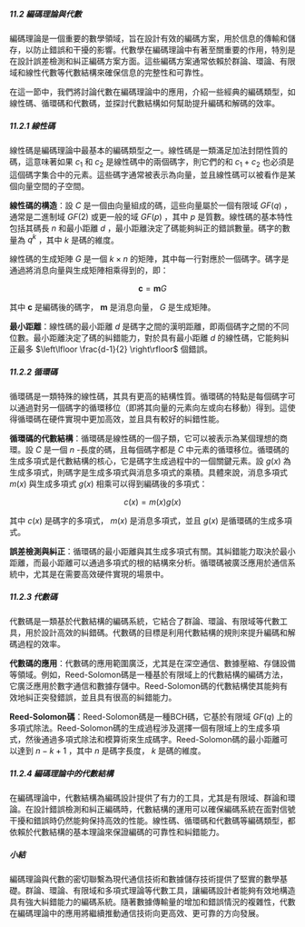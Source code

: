##### 11.2 編碼理論與代數

編碼理論是一個重要的數學領域，旨在設計有效的編碼方案，用於信息的傳輸和儲存，以防止錯誤和干擾的影響。代數學在編碼理論中有著至關重要的作用，特別是在設計誤差檢測和糾正編碼方案方面。這些編碼方案通常依賴於群論、環論、有限域和線性代數等代數結構來確保信息的完整性和可靠性。

在這一節中，我們將討論代數在編碼理論中的應用，介紹一些經典的編碼類型，如線性碼、循環碼和代數碼，並探討代數結構如何幫助提升編碼和解碼的效率。

##### 11.2.1 線性碼

線性碼是編碼理論中最基本的編碼類型之一。線性碼是一類滿足加法封閉性質的碼，這意味著如果  $`c_1`$  和  $`c_2`$  是線性碼中的兩個碼字，則它們的和  $`c_1 + c_2`$  也必須是這個碼字集合中的元素。這些碼字通常被表示為向量，並且線性碼可以被看作是某個向量空間的子空間。

**線性碼的構造**：設  $`C`$  是一個由向量組成的碼，這些向量屬於一個有限域  $`GF(q)`$ ，通常是二進制域  $`GF(2)`$  或更一般的域  $`GF(p)`$ ，其中  $`p`$  是質數。線性碼的基本特性包括其碼長  $`n`$  和最小距離  $`d`$ ，最小距離決定了碼能夠糾正的錯誤數量。碼字的數量為  $`q^k`$ ，其中  $`k`$  是碼的維度。

線性碼的生成矩陣  $`G`$  是一個  $`k \times n`$  的矩陣，其中每一行對應於一個碼字。碼字是通過將消息向量與生成矩陣相乘得到的，即：


```math
\mathbf{c} = \mathbf{m} G
```


其中  $`\mathbf{c}`$  是編碼後的碼字， $`\mathbf{m}`$  是消息向量， $`G`$  是生成矩陣。

**最小距離**：線性碼的最小距離  $`d`$  是碼字之間的漢明距離，即兩個碼字之間的不同位數。最小距離決定了碼的糾錯能力，對於具有最小距離  $`d`$  的線性碼，它能夠糾正最多  $`\left\lfloor \frac{d-1}{2} \right\rfloor`$  個錯誤。

##### 11.2.2 循環碼

循環碼是一類特殊的線性碼，其具有更高的結構性質。循環碼的特點是每個碼字可以通過對另一個碼字的循環移位（即將其向量的元素向左或向右移動）得到。這使得循環碼在硬件實現中更加高效，並且具有較好的糾錯性能。

**循環碼的代數結構**：循環碼是線性碼的一個子類，它可以被表示為某個理想的商環。設  $`C`$  是一個  $`n`$ -長度的碼，且每個碼字都是  $`C`$  中元素的循環移位。循環碼的生成多項式是代數結構的核心，它是碼字生成過程中的一個關鍵元素。設  $`g(x)`$  為生成多項式，則碼字是生成多項式與消息多項式的乘積。具體來說，消息多項式  $`m(x)`$  與生成多項式  $`g(x)`$  相乘可以得到編碼後的多項式：


```math
c(x) = m(x) g(x)
```


其中  $`c(x)`$  是碼字的多項式， $`m(x)`$  是消息多項式，並且  $`g(x)`$  是循環碼的生成多項式。

**誤差檢測與糾正**：循環碼的最小距離與其生成多項式有關。其糾錯能力取決於最小距離，而最小距離可以通過多項式的根的結構來分析。循環碼被廣泛應用於通信系統中，尤其是在需要高效硬件實現的場景中。

##### 11.2.3 代數碼

代數碼是一類基於代數結構的編碼系統，它結合了群論、環論、有限域等代數工具，用於設計高效的糾錯碼。代數碼的目標是利用代數結構的規則來提升編碼和解碼過程的效率。

**代數碼的應用**：代數碼的應用範圍廣泛，尤其是在深空通信、數據壓縮、存儲設備等領域。例如，Reed-Solomon碼是一種基於有限域上的代數結構的編碼方法，它廣泛應用於數字通信和數據存儲中。Reed-Solomon碼的代數結構使其能夠有效地糾正突發錯誤，並且具有很高的糾錯能力。

**Reed-Solomon碼**：Reed-Solomon碼是一種BCH碼，它基於有限域  $`GF(q)`$  上的多項式除法。Reed-Solomon碼的生成過程涉及選擇一個有限域上的生成多項式，然後通過多項式除法和模算術來生成碼字。Reed-Solomon碼的最小距離可以達到  $`n-k+1`$ ，其中  $`n`$  是碼字長度， $`k`$  是碼的維度。

##### 11.2.4 編碼理論中的代數結構

在編碼理論中，代數結構為編碼設計提供了有力的工具，尤其是有限域、群論和環論。在設計錯誤檢測和糾正編碼時，代數結構的運用可以確保編碼系統在面對信號干擾和錯誤時仍然能夠保持高效的性能。線性碼、循環碼和代數碼等編碼類型，都依賴於代數結構的基本理論來保證編碼的可靠性和糾錯能力。

##### 小結

編碼理論與代數的密切聯繫為現代通信技術和數據儲存技術提供了堅實的數學基礎。群論、環論、有限域和多項式理論等代數工具，讓編碼設計者能夠有效地構造具有強大糾錯能力的編碼系統。隨著數據傳輸量的增加和錯誤情況的複雜性，代數在編碼理論中的應用將繼續推動通信技術向更高效、更可靠的方向發展。